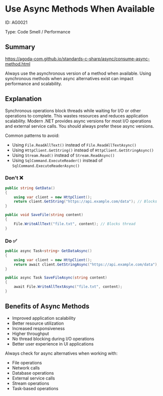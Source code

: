 ﻿# Use Async Methods When Available

ID: AG0021

Type: Code Smell / Performance

## Summary

https://agoda-com.github.io/standards-c-sharp/async/consume-async-method.html

Always use the asynchronous version of a method when available. Using synchronous methods when async alternatives exist can impact performance and scalability.

## Explanation

Synchronous operations block threads while waiting for I/O or other operations to complete. This wastes resources and reduces application scalability. Modern .NET provides async versions for most I/O operations and external service calls. You should always prefer these async versions.

Common patterns to avoid:

- Using `File.ReadAllText()` instead of `File.ReadAllTextAsync()`
- Using `HttpClient.GetString()` instead of `HttpClient.GetStringAsync()`
- Using `Stream.Read()` instead of `Stream.ReadAsync()`
- Using `SqlCommand.ExecuteReader()` instead of `SqlCommand.ExecuteReaderAsync()`

### Don't ❌

```csharp
public string GetData()
{
    using var client = new HttpClient();
    return client.GetString("https://api.example.com/data"); // Blocks thread
}

public void SaveFile(string content)
{
    File.WriteAllText("file.txt", content); // Blocks thread
}
```

### Do ✅

```csharp
public async Task<string> GetDataAsync()
{
    using var client = new HttpClient();
    return await client.GetStringAsync("https://api.example.com/data");
}

public async Task SaveFileAsync(string content)
{
    await File.WriteAllTextAsync("file.txt", content);
}
```

## Benefits of Async Methods

- Improved application scalability
- Better resource utilization
- Increased responsiveness
- Higher throughput
- No thread blocking during I/O operations
- Better user experience in UI applications

Always check for async alternatives when working with:

- File operations
- Network calls
- Database operations
- External service calls
- Stream operations
- Task-based operations